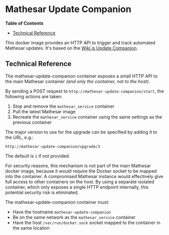 # Mathesar Update Companion
<!-- START doctoc generated TOC please keep comment here to allow auto update -->
<!-- DON'T EDIT THIS SECTION, INSTEAD RE-RUN doctoc TO UPDATE -->
**Table of Contents**

- [Technical Reference](#technical-reference)

<!-- END doctoc generated TOC please keep comment here to allow auto update -->

This docker image provides an HTTP API to trigger and track automated Mathesar updates. It's based on the [Wiki.js Update Companion](https://github.com/Requarks/wiki-update-companion).

## Technical Reference

The mathesar-update-companion container exposes a small HTTP API to the main Mathesar container *(and only the container, not to the host)*.

By sending a POST request to `http://mathesar-update-companion/start`, the following actions are taken:

1. Stop and remove the `mathesar_service` container
1. Pull the latest Mathesar image
1. Recreate the `mathesar_service` container using the same settings as the previous container

The major version to use for the upgrade can be specified by adding it to the URL, e.g.:
```
http://mathesar-update-companion/upgrade/3
```
The default is `1` if not provided.

For security reasons, this mechanism is not part of the main Mathesar docker image, because it would require the Docker socket to be mapped into the container. A compromised Mathesar instance would effectively give full access to other containers on the host. By using a separate isolated container, which only exposes a single HTTP endpoint internally, this potential security risk is eliminated.

The mathesar-update-companion container must:

- Have the hostname `mathesar-update-companion`
- Be on the same network as the `mathesar_service` container
- Have the host `/var/run/docker.sock` socket mapped to the container in the same location

